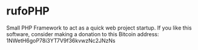 # rufoPHP
Small PHP Framework to act as a quick web project startup.
If you like this software, consider making a donation to this Bitcoin address: 1NWetH6goP78i3YT7V9f36kvwzNc2JNzNs
